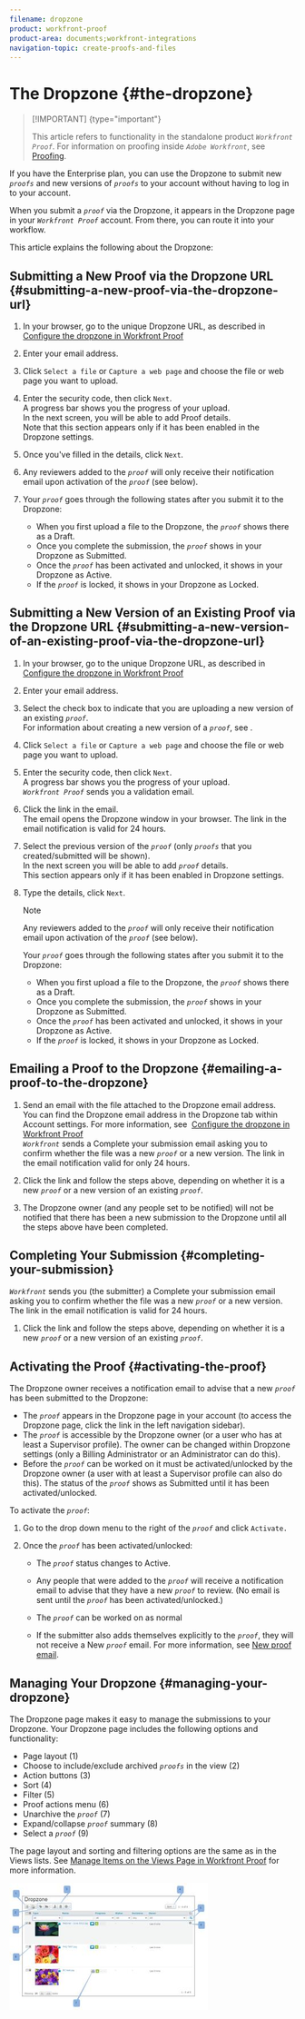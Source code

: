 ```yaml
---
filename: dropzone
product: workfront-proof
product-area: documents;workfront-integrations
navigation-topic: create-proofs-and-files
---
```




# The Dropzone {#the-dropzone}



>[!IMPORTANT] {type="important"}
>
>This article refers to functionality in the standalone product *`Workfront Proof`*. For information on proofing inside *`Adobe Workfront`*, see [Proofing](_proofing.md).


If you have the Enterprise plan, you can use the Dropzone to submit new *`proofs`* and new versions of *`proofs`* to your account without having to log in to your account.


When you submit a *`proof`* via the Dropzone, it appears in the Dropzone page in your *`Workfront Proof`* account. From there, you can route it into your workflow.&nbsp;


This article explains the following about the Dropzone:


## Submitting a New Proof via the Dropzone URL {#submitting-a-new-proof-via-the-dropzone-url}




1. In your browser, go to the unique Dropzone URL, as described in [Configure the dropzone in Workfront Proof](configure-dropzone-in-wp.md)&nbsp;
1. Enter your email address.
1. Click `Select a file` or `Capture a web page` and choose the file or web page you want to upload.

1. Enter the security code, then click `Next`.  
   A progress bar shows you the progress of your upload.  
   In the next screen, you will be able to add Proof details.  
   Note that this section appears&nbsp;only if it has been enabled in the Dropzone settings.

1. Once you've filled in the details, click `Next`.
1. Any reviewers added to the *`proof`* will only receive their notification email upon activation of the *`proof`* (see below).

1.  Your *`proof`* goes through the following states after you submit it to the Dropzone:
    
    
    * When you first upload a file to the Dropzone, the *`proof`* shows there as a Draft.&nbsp;
    * Once you complete the submission, the *`proof`* shows in your Dropzone as Submitted.
    * Once the *`proof`* has been activated and unlocked, it shows in your Dropzone as Active.
    * If the *`proof`* is locked, it shows in your Dropzone as Locked.
    
    





## Submitting a New Version of an Existing Proof via the Dropzone URL {#submitting-a-new-version-of-an-existing-proof-via-the-dropzone-url}




1. In your browser, go to the unique Dropzone URL, as described in [Configure the dropzone in Workfront Proof](configure-dropzone-in-wp.md)&nbsp;
1. Enter your email address.
1. Select the check box to indicate that you are uploading a new version of an existing *`proof`*.  
   For information about creating a new version of a *`proof`*, see .

1. Click `Select a file` or `Capture a web page` and choose the file or web page you want to upload.

1. Enter the security code, then click `Next`.  
   A progress bar shows you the progress of your upload.  
   *`Workfront Proof`* sends you a validation email.

1. Click the link in the email.  
   The email opens the Dropzone window in your browser. The link in the email notification is valid for 24 hours.
1. Select the previous version of the *`proof`* (only *`proofs`* that you created/submitted will be shown).  
   In the next screen you will be able to add *`proof`* details.   
   This section appears only if it has been enabled in Dropzone settings.

1. Type the details, click `Next`.  


   >[!NOTE]
   >
   >Any reviewers added to the *`proof`* will only receive their notification email upon activation of the *`proof`* (see below).


   Your *`proof`* goes through the following states after you submit it to the Dropzone:

    
    
    * When you first upload a file to the Dropzone, the *`proof`* shows there as a Draft.&nbsp;
    * Once you complete the submission, the *`proof`* shows in your Dropzone as Submitted.
    * Once the *`proof`* has been activated and unlocked, it shows in your Dropzone as Active.
    * If the *`proof`* is locked, it shows in your Dropzone as Locked.
    
    





## Emailing a Proof to the Dropzone {#emailing-a-proof-to-the-dropzone}




1. Send an email with the file attached to the Dropzone email address.  
   You can find the Dropzone email address in the Dropzone tab within Account settings. For more information, see&nbsp; [Configure the dropzone in Workfront Proof](configure-dropzone-in-wp.md)  
   *`Workfront`* sends a Complete your submission email asking you to confirm whether the file was a new *`proof`* or a new version. The link in the email notification valid for only 24 hours.

1. Click the link and follow the steps above, depending on whether it is a new *`proof`* or a new version of an existing *`proof`*.  

1. The Dropzone owner (and any people set to be notified) will not be notified that there has been a new submission to the Dropzone until all the steps above have been completed.




## Completing Your Submission {#completing-your-submission}

*`Workfront`* sends you (the submitter) a Complete your submission email asking you to confirm whether the file was a new *`proof`* or a new version. The link in the email notification is valid for 24 hours. `  
`



1. Click the link and follow the steps above, depending on whether it is a new *`proof`* or a new version of an existing *`proof`*.





## Activating the Proof {#activating-the-proof}

The Dropzone owner receives a notification email to advise that a new *`proof`* has been submitted to the Dropzone:



* The *`proof`* appears in the Dropzone page in your account (to access the Dropzone page, click the link in the left navigation sidebar).
* The *`proof`* is accessible by the Dropzone owner (or a user who has at least a Supervisor profile). The owner can be changed within Dropzone settings&nbsp;(only a Billing Administrator or an Administrator can do this).
* Before the *`proof`* can be worked on it must be activated/unlocked by the Dropzone owner (a user with at least a Supervisor profile can also do this). The status of the *`proof`* shows as Submitted until it has been activated/unlocked.



To activate the *`proof`*:



1. Go to the drop down menu to the right of the *`proof`* and click `Activate.` 

1.  Once the *`proof`* has been activated/unlocked: 
    
    
    * The *`proof`* status changes to Active.
    * Any people that were added to the *`proof`* will receive a notification email to advise that they have a new *`proof`* to review. (No email is sent until the *`proof`* has been activated/unlocked.)
    
    * The *`proof`* can be worked on as normal  
    
    *  If the submitter also adds themselves explicitly to the *`proof`*, they will not receive a New *`proof`* email. For more information, see [New proof email](new-proof-email.md).
    
    
    





## Managing Your Dropzone {#managing-your-dropzone}

The Dropzone page makes it easy to manage the submissions to your Dropzone. Your Dropzone page includes the following options and functionality:



* Page layout (1)
* Choose to include/exclude archived *`proofs`* in the view (2)
* Action buttons (3)
* Sort (4)
* Filter (5)
* Proof actions menu (6)
* Unarchive the *`proof`* (7)
* Expand/collapse *`proof`* summary (8)
* Select a *`proof`* (9)


The page layout and sorting and filtering options are the same as in the Views lists. See [Manage Items on the Views Page in Workfront Proof](manage-items-on-views-page.md) for more information.


![New_Dropzone_design__Feb_2013_.jpg](assets/new-dropzone-design--feb-2013--350x224.jpg)


